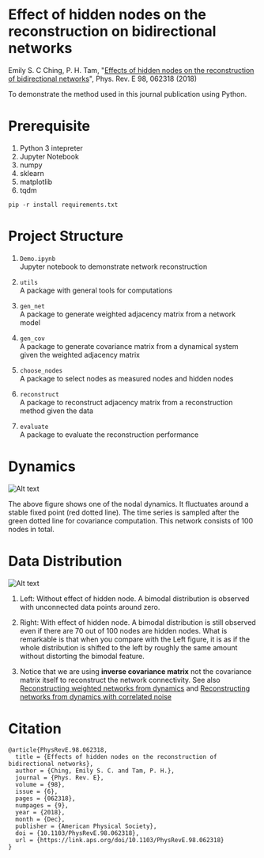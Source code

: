 # Effect of hidden nodes on the reconstruction on bidirectional networks

Emily S. C Ching, P. H. Tam, "[Effects of hidden nodes on the reconstruction of bidirectional networks](https://journals.aps.org/pre/abstract/10.1103/PhysRevE.98.062318)", Phys. Rev. E 98, 062318 (2018)<br>

To demonstrate the method used in this journal publication using Python.


# Prerequisite
1. Python 3 intepreter 
2. Jupyter Notebook
3. numpy
4. sklearn
5. matplotlib
6. tqdm

```
pip -r install requirements.txt
```


# Project Structure
1. `Demo.ipynb`<br>
   Jupyter notebook to demonstrate network reconstruction

2. `utils`<br>
   A package with general tools for computations 

3. `gen_net`<br>
   A package to generate weighted adjacency matrix from a network model

4. `gen_cov`<br>
   A package to generate covariance matrix from a dynamical system given the weighted adjacency matrix

5. `choose_nodes`<br>
   A package to select nodes as measured nodes and hidden nodes

6. `reconstruct`<br>
   A package to reconstruct adjacency matrix from a reconstruction method given the data

8. `evaluate`<br>
   A package to evaluate the reconstruction performance


# Dynamics
![Alt text](https://github.com/newTypeGeek/Network-Reconstruction/blob/master/logistic_diffusive_ts.png?raw=true "Title")

The above figure shows one of the nodal dynamics. It fluctuates around a stable fixed point (red dotted line). The time series is sampled after the green dotted line for covariance computation. This network consists of 100 nodes in total.


# Data Distribution
![Alt text](https://github.com/newTypeGeek/Network-Reconstruction/blob/master/cov_inv_dist.png?raw=true "Title")
1. Left: Without effect of hidden node. A bimodal distribution is observed with unconnected data points around zero.

2. Right: With effect of hidden node. A bimodal distribution is still observed even if there are 70 out of 100 nodes are hidden nodes. What is remarkable is that when you compare with the Left figure, it is as if the whole distribution is shifted to the left by roughly the same amount without distorting the bimodal feature.

3. Notice that we are using **inverse covariance matrix** not the covariance matrix itself to reconstruct the network connectivity. See also [Reconstructing weighted networks from dynamics](https://journals.aps.org/pre/abstract/10.1103/PhysRevE.91.030801) and [Reconstructing networks from dynamics with correlated noise](https://www.sciencedirect.com/science/article/pii/S0378437118302498)






# Citation
```
@article{PhysRevE.98.062318,
  title = {Effects of hidden nodes on the reconstruction of bidirectional networks},
  author = {Ching, Emily S. C. and Tam, P. H.},
  journal = {Phys. Rev. E},
  volume = {98},
  issue = {6},
  pages = {062318},
  numpages = {9},
  year = {2018},
  month = {Dec},
  publisher = {American Physical Society},
  doi = {10.1103/PhysRevE.98.062318},
  url = {https://link.aps.org/doi/10.1103/PhysRevE.98.062318}
}

```
